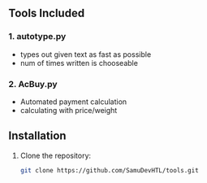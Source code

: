 ## Tools Included

### 1. **autotype.py**
- types out given text as fast as possible
- num of times written is chooseable

### 2. **AcBuy.py**
- Automated payment calculation
- calculating with price/weight

## Installation

1. Clone the repository:
   ```bash
   git clone https://github.com/SamuDevHTL/tools.git
